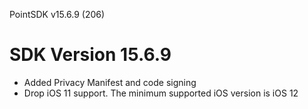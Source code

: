 PointSDK v15.6.9 (206)
# SDK Version 15.6.9

- Added Privacy Manifest and code signing
- Drop iOS 11 support. The minimum supported iOS version is iOS 12
